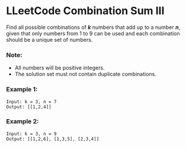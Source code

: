 # LLeetCode Combination Sum III
Find all possible combinations of ***k*** numbers that add up to a number ***n***, given that only numbers from 1 to 9 can be used and each combination should be a unique set of numbers.

### Note:

* All numbers will be positive integers.
* The solution set must not contain duplicate combinations.

### Example 1:
```
Input: k = 3, n = 7
Output: [[1,2,4]]
```

### Example 2:
```
Input: k = 3, n = 9
Output: [[1,2,6], [1,3,5], [2,3,4]]
```
